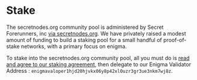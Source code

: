 # Stake

The secretnodes.org community pool is administered by Secret Forerunners, inc [via secretnodes.org](https://t.me/secretnodes). We have privately raised a modest amount of funding to build a staking pool for a small handful of proof-of-stake networks, with a primary focus on enigma.

To stake into the secretnodes.org community pool, all you must do is [read and agree to our staking agreement](https://staking-terms.secretnodes.org/), then delegate to our Enigma Validator Address : `enigmavaloper1hjd20hjvkx06y8p42xl0uzr3gr3ue3nkm7wj8z`.
